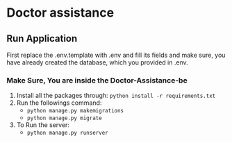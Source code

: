 # Doctor assistance

## Run Application

First replace the .env.template with .env and fill its fields and make sure, you have already created the database, which you provided in .env.

### Make Sure, You are inside the Doctor-Assistance-be

1.  Install all the packages through: `python install -r requirements.txt`
2.  Run the followings command:
    - `python manage.py makemigrations`
    - `python manage.py migrate`
3.  To Run the server:
    - `python manage.py runserver`
